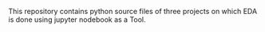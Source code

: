 This repository contains python source files of three projects on which EDA is done using jupyter nodebook as a Tool.
